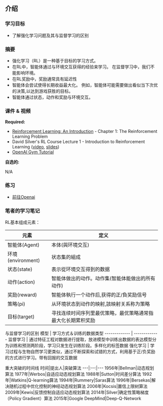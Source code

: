 ## 介绍

### 学习目标

- 了解强化学习问题及其与监督学习的区别

### 摘要
- 强化学习（RL）是一种基于目标的学习方式。
- 在RL中，智能体通过与环境交互获得的经验来学习。 在监督学习中，我们不能影响环境。
- 在RL奖励中，奖励通常具有延迟性
- 智能体会尝试使得长期收益最大化。 例如，智能体可能需要做出看似当下次优的决策,以达到游戏获胜的目标。
- 智能体通过状态，动作和奖励与环境交互。

### 课件 & 视频

**Required:**

- [Reinforcement Learning: An Introduction](http://incompleteideas.net/book/RLbook2018.pdf) - Chapter 1: The Reinforcement Learning Problem
- David Silver's RL Course Lecture 1 - Introduction to Reinforcement Learning ([video](https://www.youtube.com/watch?v=2pWv7GOvuf0), [slides](http://www0.cs.ucl.ac.uk/staff/d.silver/web/Teaching_files/intro_RL.pdf))
- [OpenAI Gym Tutorial](https://gym.openai.com/docs)

**自选的:**

N/A


### 练习

- [前往Openai](https://gym.openai.com/docs)

### 笔者的学习笔记
RL基本组成元素：


元素  |  定义
------------- | ------------- 
智能体(Agent)  |  本体(與环境交互)
环境(environment)  |  状态集的組成
状态(state)  |  表示從环境交互得到的数据
动作(action)  |  智能体做出的动作。动作集(智能体能做出的所有动作)
奖励(reward)  |  智能体執行一个动作后,获得的正/負奖励信号
策略(pi)  |  从环境状态到动作的映射,該映射关系称为策略
目标(target)  |  寻找连续时间序列里最优策略，最优策略通常指最大化长期累积奖励

与监督学习的区别
模型  |  学习方式＆训练的数据类型
------------- | ------------- 
监督学习  |  通过特征工程对数据进行提取，放进模型中训练出数据的表达模型分为训练和预测两阶段，学习只发生在训练阶段。多样化的标签数据
强化学习  |  学习过程与生物自然学习更类似，通过不断探索和试错的方式，利用基于正/负奖励的方式进行学习。带有回报的交互数据

重大突破的时间线
时间|提出人|突破算法
---|:--:|---
1956年|Bellman|动态规划算法
1977年|Werbos|自适应动态规划算法
1988年|Sutton|时间差分算法
1992年|Watkins|Q-learning算法
1994年|Rummery|Saras算法
1996年|Bersekas|解决随机过程中优化控制的神经动态规划算法
2006年|Kocsis|置信上限树算法
2009年|Kewis|反馈控制自适应动态规划算法
2014年|Silver|确定性策略梯度（Policy Gradient）算法
2015年|Google DeepMind|Deep-Q-Network
